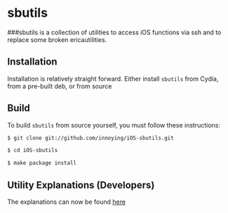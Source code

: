 sbutils
=======
###sbutils is a collection of utilities to access iOS functions via ssh and to replace some broken ericautilities.

Installation
------------
Installation is relatively straight forward. Either install `sbutils` from Cydia, from a pre-built deb, or from source


Build
------------
To build `sbutils` from source yourself, you must follow these instructions:

``` bash
$ git clone git://github.com/innoying/iOS-sbutils.git

$ cd iOS-sbutils

$ make package install

```

Utility Explanations (Developers)
------------

The explanations can now be found [here](https://github.com/innoying/iOS-sbutils/wiki)
